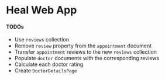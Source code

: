 # Heal Web App

#### TODOs

- Use `reviews` collection
- Remove `review` property from the `appointment` document
- Transfer `appointment` reviews to the new `reviews` collection
- Populate `doctor` documents with the corresponding reviews
- Calculate each doctor rating
- Create `DoctorDetailsPage`
